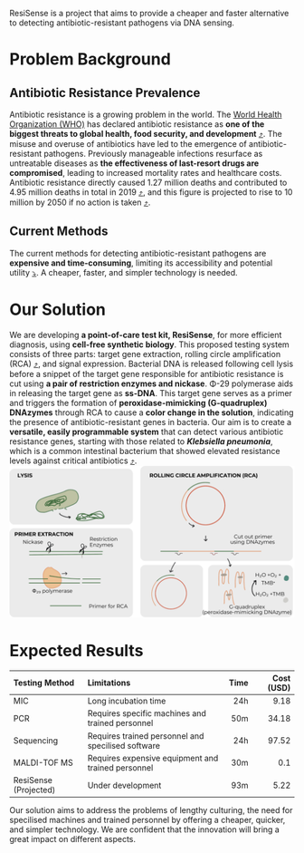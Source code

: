 ResiSense is a project that aims to provide a cheaper and faster alternative to detecting antibiotic-resistant pathogens via DNA sensing.  

# Problem Background

## Antibiotic Resistance Prevalence

Antibiotic resistance is a growing problem in the world. The [World Health Organization (WHO)](https://www.who.int) has declared antibiotic resistance as **one of the biggest threats to global health, food security, and development** [⤴️](https://www.who.int/news-room/fact-sheets/detail/antimicrobial-resistance). The misuse and overuse of antibiotics have led to the emergence of antibiotic-resistant pathogens. Previously manageable infections resurface as untreatable diseases as **the effectiveness of last-resort drugs are compromised**, leading to increased mortality rates and healthcare costs. Antibiotic resistance directly caused 1.27 million deaths and contributed to 4.95 million deaths in total in 2019 [⤴️](https://www.who.int/news-room/fact-sheets/detail/antimicrobial-resistance), and this figure is projected to rise to 10 million by 2050 if no action is taken [⤴️](https://apo.org.au/sites/default/files/resource-files/2016-05/apo-nid63983.pdf).  

## Current Methods

The current methods for detecting antibiotic-resistant pathogens are **expensive and time-consuming**, limiting its accessibility and potential utility [⤵️](/integrated-human-practice#current-methods). A cheaper, faster, and simpler technology is needed.  

# Our Solution

We are developing **a point-of-care test kit, ResiSense**, for more efficient diagnosis, using **cell-free synthetic biology**. This proposed testing system consists of three parts: target gene extraction, rolling circle amplification (RCA) [⤴️](https://en.wikipedia.org/wiki/Rolling_circle_replication), and signal expression. Bacterial DNA is released following cell lysis before a snippet of the target gene responsible for antibiotic resistance is cut using **a pair of restriction enzymes and nickase**. Φ-29 polymerase aids in releasing the target gene as **ss-DNA**. This target gene serves as a primer and triggers the formation of **peroxidase-mimicking (G-quadruplex) DNAzymes** through RCA to cause a **color change in the solution**, indicating the presence of antibiotic-resistant genes in bacteria. Our aim is to create a **versatile, easily programmable system** that can detect various antibiotic resistance genes, starting with those related to ***Klebsiella pneumonia***, which is a common intestinal bacterium that showed elevated resistance levels against critical antibiotics [⤴️](https://www.who.int/news-room/fact-sheets/detail/antimicrobial-resistance).  
![picture 1](<../assets/diagrams/mechanism overview diagram.png>)  

# Expected Results

| Testing Method        | Limitations                                        | Time | Cost (USD) |
| :-------------------- | :------------------------------------------------- | ---: | ---------: |
| MIC                   | Long incubation time                               |  24h |       9.18 |
| PCR                   | Requires specific machines and trained personnel   |  50m |      34.18 |
| Sequencing            | Requires trained personnel and specilised software |  24h |      97.52 |
| MALDI-TOF MS          | Requires expensive equipment and trained personnel |  30m |        0.1 |
| ResiSense (Projected) | Under development                                  |  93m |       5.22 |

Our solution aims to address the problems of lengthy culturing, the need for specilised machines and trained personnel by offering a cheaper, quicker, and simpler technology. We are confident that the innovation will bring a great impact on different aspects.  